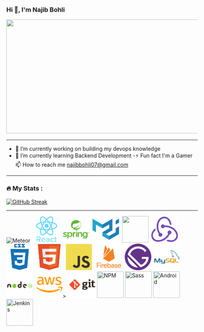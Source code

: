 ### Hi 👋, I'm Najib Bohli

<div align="center">
  <img src="https://media.giphy.com/media/zXmbOaTpbY6mA/giphy.gif" width="1000" height="300"/>
</div>


 -------------------------------

- 🔭 I’m currently working on building my devops knowledge
- 🌱 I’m currently learning Backend Development
-⚡ Fun fact I'm a Gamer
📫 How to reach me najibbohli07@gmail.com
 
 
 -------------------------------

### :fire: My Stats :

[![GitHub Streak](https://streak-stats.demolab.com?user=Najib669&theme=onedark_duo)](https://git.io/streak-stats)

-------------------------------

<div>
   <img src="https://cdn.jsdelivr.net/gh/devicons/devicon/icons/meteor/meteor-plain.svg" title="Meteor" alt="Meteor"  width="70" height="70"/>&nbsp;       
  <img src="https://github.com/devicons/devicon/blob/master/icons/react/react-original-wordmark.svg" title="React" alt="React"  width="70" height="70"/>&nbsp;
  <img src="https://github.com/devicons/devicon/blob/master/icons/spring/spring-original-wordmark.svg" title="Spring" alt="Spring"  width="70" height="70"/>&nbsp;
  <img src="https://github.com/devicons/devicon/blob/master/icons/materialui/materialui-original.svg" title="Material UI" alt="Material UI"  width="70" height="70"/>&nbsp;
    <img src="https://cdn.jsdelivr.net/gh/devicons/devicon/icons/bootstrap/bootstrap-original-wordmark.svg" width="70" height="70"/>&nbsp;        
  <img src="https://github.com/devicons/devicon/blob/master/icons/redux/redux-original.svg" title="Redux" alt="Redux "  width="70" height="70"/>&nbsp;
  <img src="https://github.com/devicons/devicon/blob/master/icons/css3/css3-plain-wordmark.svg"  title="CSS3" alt="CSS"  width="70" height="70"/>&nbsp;
  <img src="https://github.com/devicons/devicon/blob/master/icons/html5/html5-original.svg" title="HTML5" alt="HTML"  width="70" height="70"/>&nbsp;
  <img src="https://github.com/devicons/devicon/blob/master/icons/javascript/javascript-original.svg" title="JavaScript" alt="JavaScript"  width="70" height="70"/>&nbsp;
  <img src="https://github.com/devicons/devicon/blob/master/icons/firebase/firebase-plain-wordmark.svg" title="Firebase" alt="Firebase"  width="70" height="70"/>&nbsp;
  <img src="https://github.com/devicons/devicon/blob/master/icons/gatsby/gatsby-original.svg" title="Gatsby"  alt="Gatsby"  width="70" height="70"/>&nbsp;
  <img src="https://github.com/devicons/devicon/blob/master/icons/mysql/mysql-original-wordmark.svg" title="MySQL"  alt="MySQL"  width="70" height="70"/>&nbsp;
  <img src="https://github.com/devicons/devicon/blob/master/icons/nodejs/nodejs-original-wordmark.svg" title="NodeJS" alt="NodeJS"  width="70" height="70"/>&nbsp;
  <img src="https://github.com/devicons/devicon/blob/master/icons/amazonwebservices/amazonwebservices-plain-wordmark.svg" title="AWS" alt="AWS"  width="70" height="70"/>>&nbsp;
  <img src="https://github.com/devicons/devicon/blob/master/icons/git/git-original-wordmark.svg" title="Git" **alt="Git"  width="70" height="70"/>
   <img src="https://cdn.jsdelivr.net/gh/devicons/devicon/icons/npm/npm-original-wordmark.svg" title="NPM" **alt="NPM"  width="70" height="70"/>
    <img src="https://cdn.jsdelivr.net/gh/devicons/devicon/icons/sass/sass-original.svg" title="Sass" **alt="Sass" width="70" height="70"/>
   <img src="https://cdn.jsdelivr.net/gh/devicons/devicon/icons/android/android-original-wordmark.svg" title="Android" **alt="Android" width="70" height="70"/>        
    <img src="https://cdn.jsdelivr.net/gh/devicons/devicon/icons/jenkins/jenkins-original.svg" title="Jenkins" **alt="Jenkins" width="70" height="70"/>
          
          
</div>




<!--
**Najib669/Najib669** is a ✨ _special_ ✨ repository because its `README.md` (this file) appears on your GitHub profile.

Here are some ideas to get you started:

- 🔭 I’m currently working on ...
- 🌱 I’m currently learning ...
- 👯 I’m looking to collaborate on ...
- 🤔 I’m looking for help with ...
- 💬 Ask me about ...
- 📫 How to reach me: ...
- 😄 Pronouns: ...
- ⚡ Fun fact: ...
-->
